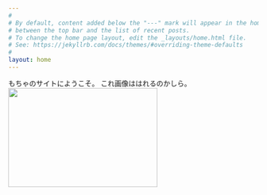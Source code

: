 ```yaml
---
#
# By default, content added below the "---" mark will appear in the home page
# between the top bar and the list of recent posts.
# To change the home page layout, edit the _layouts/home.html file.
# See: https://jekyllrb.com/docs/themes/#overriding-theme-defaults
#
layout: home
---
```


もちゃのサイトにようこそ。
これ画像ははれるのかしら。
<br>
<img src=https://user-images.githubusercontent.com/112707839/196977593-5da07317-908a-4588-9635-0a8e7a8de5c3.jpg width="300px" height="200px">
